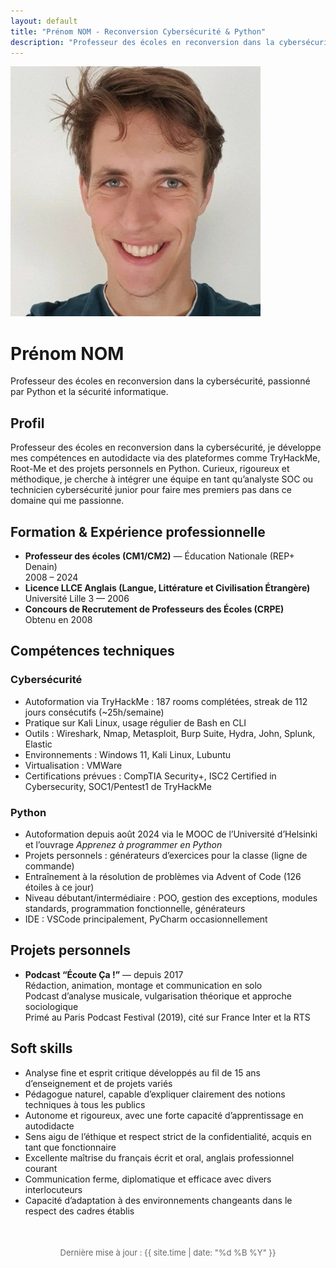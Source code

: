 ```yaml
---
layout: default
title: "Prénom NOM - Reconversion Cybersécurité & Python"
description: "Professeur des écoles en reconversion dans la cybersécurité, passionné par Python et la sécurité informatique."
---
```


<div class="profile">
  <img src="/assets/images/portrait.jpg" alt="Prénom NOM" class="profile-img" />
  <h1>Prénom NOM</h1>
  <p>Professeur des écoles en reconversion dans la cybersécurité, passionné par Python et la sécurité informatique.</p>
</div>

<div class="social-links">
  <a href="mailto:email@example.com" aria-label="Email" target="_blank" rel="noopener">
    <i class="fas fa-envelope fa-2x"></i>
  </a>
  <a href="https://linkedin.com/in/tonprofil" aria-label="LinkedIn" target="_blank" rel="noopener">
    <i class="fab fa-linkedin fa-2x"></i>
  </a>
  <a href="https://github.com/tonprofil" aria-label="GitHub" target="_blank" rel="noopener">
    <i class="fab fa-github fa-2x"></i>
  </a>
</div>

<section>
  <h2>Profil</h2>
  <p>Professeur des écoles en reconversion dans la cybersécurité, je développe mes compétences en autodidacte via des plateformes comme TryHackMe, Root-Me et des projets personnels en Python. Curieux, rigoureux et méthodique, je cherche à intégrer une équipe en tant qu’analyste SOC ou technicien cybersécurité junior pour faire mes premiers pas dans ce domaine qui me passionne.</p>
</section>

<section>
  <h2>Formation &amp; Expérience professionnelle</h2>
  <ul>
    <li><strong>Professeur des écoles (CM1/CM2)</strong> — Éducation Nationale (REP+ Denain)<br>2008 – 2024</li>
    <li><strong>Licence LLCE Anglais (Langue, Littérature et Civilisation Étrangère)</strong><br>Université Lille 3 — 2006</li>
    <li><strong>Concours de Recrutement de Professeurs des Écoles (CRPE)</strong><br>Obtenu en 2008</li>
  </ul>
</section>

<section>
  <h2>Compétences techniques</h2>

  <h3>Cybersécurité</h3>
  <ul>
    <li>Autoformation via TryHackMe : 187 rooms complétées, streak de 112 jours consécutifs (~25h/semaine)</li>
    <li>Pratique sur Kali Linux, usage régulier de Bash en CLI</li>
    <li>Outils : Wireshark, Nmap, Metasploit, Burp Suite, Hydra, John, Splunk, Elastic</li>
    <li>Environnements : Windows 11, Kali Linux, Lubuntu</li>
    <li>Virtualisation : VMWare</li>
    <li>Certifications prévues : CompTIA Security+, ISC2 Certified in Cybersecurity, SOC1/Pentest1 de TryHackMe</li>
  </ul>

  <h3>Python</h3>
  <ul>
    <li>Autoformation depuis août 2024 via le MOOC de l’Université d’Helsinki et l’ouvrage <em>Apprenez à programmer en Python</em></li>
    <li>Projets personnels : générateurs d’exercices pour la classe (ligne de commande)</li>
    <li>Entraînement à la résolution de problèmes via Advent of Code (126 étoiles à ce jour)</li>
    <li>Niveau débutant/intermédiaire : POO, gestion des exceptions, modules standards, programmation fonctionnelle, générateurs</li>
    <li>IDE : VSCode principalement, PyCharm occasionnellement</li>
  </ul>
</section>

<section>
  <h2>Projets personnels</h2>
  <ul>
    <li><strong>Podcast “Écoute Ça !”</strong> — depuis 2017<br>
    Rédaction, animation, montage et communication en solo<br>
    Podcast d’analyse musicale, vulgarisation théorique et approche sociologique<br>
    Primé au Paris Podcast Festival (2019), cité sur France Inter et la RTS</li>
  </ul>
</section>

<section>
  <h2>Soft skills</h2>
  <ul>
    <li>Analyse fine et esprit critique développés au fil de 15 ans d’enseignement et de projets variés</li>
    <li>Pédagogue naturel, capable d’expliquer clairement des notions techniques à tous les publics</li>
    <li>Autonome et rigoureux, avec une forte capacité d’apprentissage en autodidacte</li>
    <li>Sens aigu de l’éthique et respect strict de la confidentialité, acquis en tant que fonctionnaire</li>
    <li>Excellente maîtrise du français écrit et oral, anglais professionnel courant</li>
    <li>Communication ferme, diplomatique et efficace avec divers interlocuteurs</li>
    <li>Capacité d’adaptation à des environnements changeants dans le respect des cadres établis</li>
  </ul>
</section>

<footer style="text-align:center; margin-top: 50px; font-size: small; color: #666;">
  Dernière mise à jour : {{ site.time | date: "%d %B %Y" }}
</footer>
